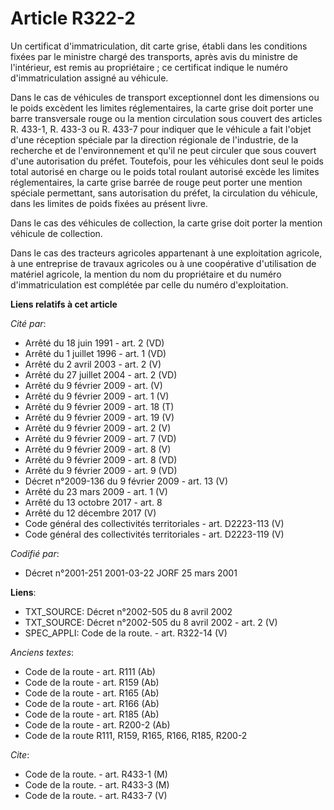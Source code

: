 # Article R322-2

Un certificat d'immatriculation, dit carte grise, établi dans les conditions fixées par le ministre chargé des transports,
après avis du ministre de l'intérieur, est remis au propriétaire ; ce certificat indique le numéro d'immatriculation assigné
au véhicule.

Dans le cas de véhicules de transport exceptionnel dont les dimensions ou le poids excèdent les limites réglementaires, la
carte grise doit porter une barre transversale rouge ou la mention circulation sous couvert des articles R. 433-1, R. 433-3
ou R. 433-7 pour indiquer que le véhicule a fait l'objet d'une réception spéciale par la direction régionale de l'industrie,
de la recherche et de l'environnement et qu'il ne peut circuler que sous couvert d'une autorisation du préfet. Toutefois,
pour les véhicules dont seul le poids total autorisé en charge ou le poids total roulant autorisé excède les limites
réglementaires, la carte grise barrée de rouge peut porter une mention spéciale permettant, sans autorisation du préfet, la
circulation du véhicule, dans les limites de poids fixées au présent livre.

Dans le cas des véhicules de collection, la carte grise doit porter la mention véhicule de collection.

Dans le cas des tracteurs agricoles appartenant à une exploitation agricole, à une entreprise de travaux agricoles ou à une
coopérative d'utilisation de matériel agricole, la mention du nom du propriétaire et du numéro d'immatriculation est
complétée par celle du numéro d'exploitation.

**Liens relatifs à cet article**

_Cité par_:

  - Arrêté du 18 juin 1991 - art. 2 (VD)
  - Arrêté du 1 juillet 1996 - art. 1 (VD)
  - Arrêté du 2 avril 2003 - art. 2 (V)
  - Arrêté du 27 juillet 2004 - art. 2 (VD)
  - Arrêté du 9 février 2009 - art. (V)
  - Arrêté du 9 février 2009 - art. 1 (V)
  - Arrêté du 9 février 2009 - art. 18 (T)
  - Arrêté du 9 février 2009 - art. 19 (V)
  - Arrêté du 9 février 2009 - art. 2 (V)
  - Arrêté du 9 février 2009 - art. 7 (VD)
  - Arrêté du 9 février 2009 - art. 8 (V)
  - Arrêté du 9 février 2009 - art. 8 (VD)
  - Arrêté du 9 février 2009 - art. 9 (VD)
  - Décret n°2009-136 du 9 février 2009 - art. 13 (V)
  - Arrêté du 23 mars 2009 - art. 1 (V)
  - Arrêté du 13 octobre 2017 - art. 8
  - Arrêté du 12 décembre 2017 (V)
  - Code général des collectivités territoriales - art. D2223-113 (V)
  - Code général des collectivités territoriales - art. D2223-119 (V)

_Codifié par_:

  - Décret n°2001-251 2001-03-22 JORF 25 mars 2001

**Liens**:

  - TXT_SOURCE: Décret n°2002-505 du 8 avril 2002
  - TXT_SOURCE: Décret n°2002-505 du 8 avril 2002 - art. 2 (V)
  - SPEC_APPLI: Code de la route. - art. R322-14 (V)

_Anciens textes_:

  - Code de la route - art. R111 (Ab)
  - Code de la route - art. R159 (Ab)
  - Code de la route - art. R165 (Ab)
  - Code de la route - art. R166 (Ab)
  - Code de la route - art. R185 (Ab)
  - Code de la route - art. R200-2 (Ab)
  - Code de la route R111, R159, R165, R166, R185, R200-2

_Cite_:

  - Code de la route. - art. R433-1 (M)
  - Code de la route. - art. R433-3 (M)
  - Code de la route. - art. R433-7 (V)
